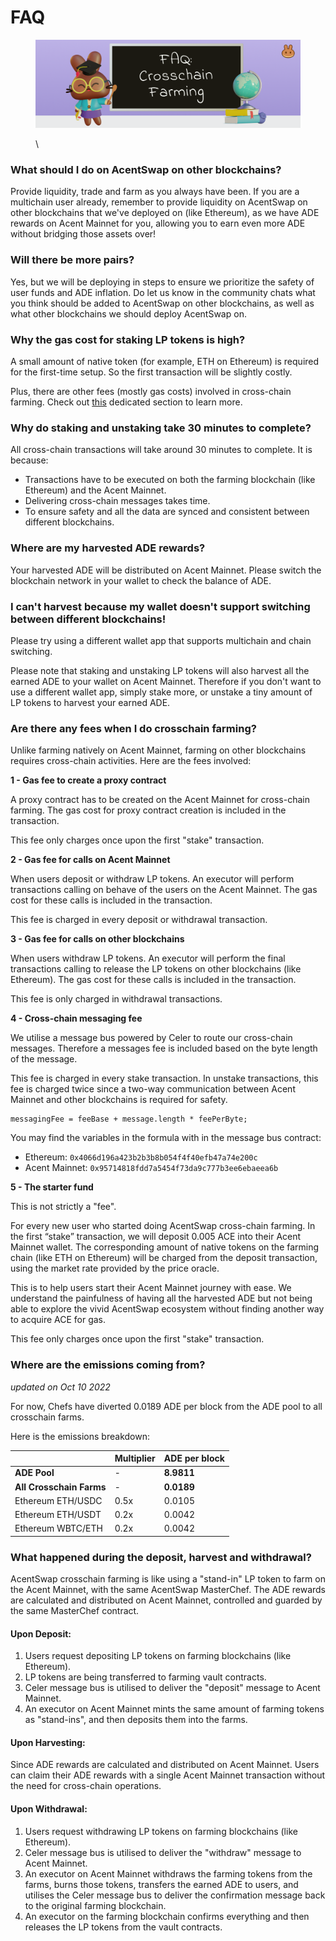# FAQ

<figure><img src="../../../.gitbook/assets/image (4).png" alt=""><figcaption><p>\</p></figcaption></figure>

### What should I do on AcentSwap on other blockchains?

Provide liquidity, trade and farm as you always have been. If you are a multichain user already, remember to provide liquidity on AcentSwap on other blockchains that we've deployed on (like Ethereum), as we have ADE rewards on Acent Mainnet for you, allowing you to earn even more ADE without bridging those assets over!

### **Will there be more pairs?**

Yes, but we will be deploying in steps to ensure we prioritize the safety of user funds and ADE inflation. Do let us know in the community chats what you think should be added to AcentSwap on other blockchains, as well as what other blockchains we should deploy AcentSwap on.

### **Why the gas cost for staking LP tokens is high?**

A small amount of native token (for example, ETH on Ethereum) is required for the first-time setup. So the first transaction will be slightly costly.

Plus, there are other fees (mostly gas costs) involved in cross-chain farming. Check out [this](faq.md#are-there-any-fees-when-i-do-crosschain-farming) dedicated section to learn more.

### **Why do staking and unstaking take 30 minutes to complete?**

All cross-chain transactions will take around 30 minutes to complete. It is because:

* Transactions have to be executed on both the farming blockchain (like Ethereum) and the Acent Mainnet.
* Delivering cross-chain messages takes time.
* To ensure safety and all the data are synced and consistent between different blockchains.

### **Where are my harvested ADE rewards?**

Your harvested ADE will be distributed on Acent Mainnet. Please switch the blockchain network in your wallet to check the balance of ADE.

### **I can't harvest because my wallet doesn't support switching between different blockchains!**

Please try using a different wallet app that supports multichain and chain switching.

Please note that staking and unstaking LP tokens will also harvest all the earned ADE to your wallet on Acent Mainnet. Therefore if you don't want to use a different wallet app, simply stake more, or unstake a tiny amount of LP tokens to harvest your earned ADE.

### Are there any fees when I do crosschain farming?

Unlike farming natively on Acent Mainnet, farming on other blockchains requires cross-chain activities. Here are the fees involved:

**1 - Gas fee to create a proxy contract**

A proxy contract has to be created on the Acent Mainnet for cross-chain farming. The gas cost for proxy contract creation is included in the transaction.

This fee only charges once upon the first "stake" transaction.

**2 - Gas fee for calls on Acent Mainnet**

When users deposit or withdraw LP tokens. An executor will perform transactions calling on behave of the users on the Acent Mainnet. The gas cost for these calls is included in the transaction.

This fee is charged in every deposit or withdrawal transaction.

**3 - Gas fee for calls on other blockchains**

When users withdraw LP tokens. An executor will perform the final transactions calling to release the LP tokens on other blockchains (like Ethereum). The gas cost for these calls is included in the transaction.

This fee is only charged in withdrawal transactions.

**4 - Cross-chain messaging fee**

We utilise a message bus powered by Celer to route our cross-chain messages. Therefore a messages fee is included based on the byte length of the message.

This fee is charged in every stake transaction. In unstake transactions, this fee is charged twice since a two-way communication between Acent Mainnet and other blockchains is required for safety.

```
messagingFee = feeBase + message.length * feePerByte;
```

You may find the variables in the formula with in the message bus contract:

* Ethereum: `0x4066d196a423b2b3b8b054f4f40efb47a74e200c`
* Acent Mainnet: `0x95714818fdd7a5454f73da9c777b3ee6ebaeea6b`

**5 - The starter fund**

This is not strictly a "fee".&#x20;

For every new user who started doing AcentSwap cross-chain farming. In the first “stake” transaction, we will deposit 0.005 ACE into their Acent Mainnet wallet. The corresponding amount of native tokens on the farming chain (like ETH on Ethereum) will be charged from the deposit transaction, using the market rate provided by the price oracle.

This is to help users start their Acent Mainnet journey with ease. We understand the painfulness of having all the harvested ADE but not being able to explore the vivid AcentSwap ecosystem without finding another way to acquire ACE for gas.

This fee only charges once upon the first "stake" transaction.

### Where are the emissions coming from?&#x20;

_updated on Oct 10 2022_

For now, Chefs have diverted 0.0189 ADE per block from the ADE pool to all crosschain farms.&#x20;

Here is the emissions breakdown:

|                          | Multiplier | ADE per block |
| ------------------------ | ---------- | -------------- |
| **ADE Pool**            | -          | **8.9811**     |
| **All Crosschain Farms** | -          | **0.0189**     |
| Ethereum ETH/USDC        | 0.5x       | 0.0105         |
| Ethereum ETH/USDT        | 0.2x       | 0.0042         |
| Ethereum WBTC/ETH        | 0.2x       | 0.0042         |

### What happened during the deposit, harvest and withdrawal?

AcentSwap crosschain farming is like using a "stand-in" LP token to farm on the Acent Mainnet, with the same AcentSwap MasterChef. The ADE rewards are calculated and distributed on Acent Mainnet, controlled and guarded by the same MasterChef contract.

#### Upon Deposit:

1. Users request depositing LP tokens on farming blockchains (like Ethereum).
2. LP tokens are being transferred to farming vault contracts.
3. Celer message bus is utilised to deliver the "deposit" message to Acent Mainnet.
4. An executor on Acent Mainnet mints the same amount of farming tokens as "stand-ins", and then deposits them into the farms.

#### Upon Harvesting:

Since ADE rewards are calculated and distributed on Acent Mainnet. Users can claim their ADE rewards with a single Acent Mainnet transaction without the need for cross-chain operations.

#### Upon Withdrawal:

1. Users request withdrawing LP tokens on farming blockchains (like Ethereum).
2. Celer message bus is utilised to deliver the "withdraw" message to Acent Mainnet.
3. An executor on Acent Mainnet withdraws the farming tokens from the farms, burns those tokens, transfers the earned ADE to users, and utilises the Celer message bus to deliver the confirmation message back to the original farming blockchain.
4. An executor on the farming blockchain confirms everything and then releases the LP tokens from the vault contracts.
